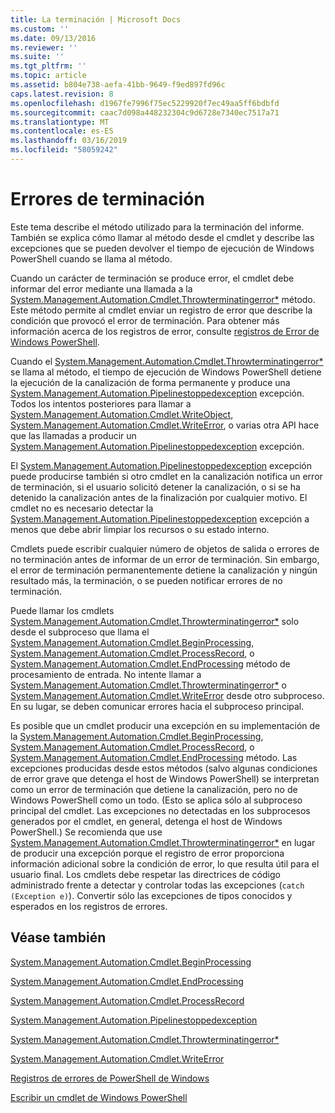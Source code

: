 ```yaml
---
title: La terminación | Microsoft Docs
ms.custom: ''
ms.date: 09/13/2016
ms.reviewer: ''
ms.suite: ''
ms.tgt_pltfrm: ''
ms.topic: article
ms.assetid: b804e738-aefa-41bb-9649-f9ed897fd96c
caps.latest.revision: 8
ms.openlocfilehash: d1967fe7996f75ec5229920f7ec49aa5ff6bdbfd
ms.sourcegitcommit: caac7d098a448232304c9d6728e7340ec7517a71
ms.translationtype: MT
ms.contentlocale: es-ES
ms.lasthandoff: 03/16/2019
ms.locfileid: "58059242"
---
```

# <a name="terminating-errors"></a>Errores de terminación

Este tema describe el método utilizado para la terminación del informe. También se explica cómo llamar al método desde el cmdlet y describe las excepciones que se pueden devolver el tiempo de ejecución de Windows PowerShell cuando se llama al método.

Cuando un carácter de terminación se produce error, el cmdlet debe informar del error mediante una llamada a la [System.Management.Automation.Cmdlet.Throwterminatingerror*](/dotnet/api/System.Management.Automation.Cmdlet.ThrowTerminatingError) método. Este método permite al cmdlet enviar un registro de error que describe la condición que provocó el error de terminación. Para obtener más información acerca de los registros de error, consulte [registros de Error de Windows PowerShell](./windows-powershell-error-records.md).

Cuando el [System.Management.Automation.Cmdlet.Throwterminatingerror*](/dotnet/api/System.Management.Automation.Cmdlet.ThrowTerminatingError) se llama al método, el tiempo de ejecución de Windows PowerShell detiene la ejecución de la canalización de forma permanente y produce una [ System.Management.Automation.Pipelinestoppedexception](/dotnet/api/System.Management.Automation.PipelineStoppedException) excepción. Todos los intentos posteriores para llamar a [System.Management.Automation.Cmdlet.WriteObject](/dotnet/api/System.Management.Automation.Cmdlet.WriteObject), [System.Management.Automation.Cmdlet.WriteError](/dotnet/api/System.Management.Automation.Cmdlet.WriteError), o varias otra API hace que las llamadas a producir un [ System.Management.Automation.Pipelinestoppedexception](/dotnet/api/System.Management.Automation.PipelineStoppedException) excepción.

El [System.Management.Automation.Pipelinestoppedexception](/dotnet/api/System.Management.Automation.PipelineStoppedException) excepción puede producirse también si otro cmdlet en la canalización notifica un error de terminación, si el usuario solicitó detener la canalización, o si se ha detenido la canalización antes de la finalización por cualquier motivo. El cmdlet no es necesario detectar la [System.Management.Automation.Pipelinestoppedexception](/dotnet/api/System.Management.Automation.PipelineStoppedException) excepción a menos que debe abrir limpiar los recursos o su estado interno.

Cmdlets puede escribir cualquier número de objetos de salida o errores de no terminación antes de informar de un error de terminación. Sin embargo, el error de terminación permanentemente detiene la canalización y ningún resultado más, la terminación, o se pueden notificar errores de no terminación.

Puede llamar los cmdlets [System.Management.Automation.Cmdlet.Throwterminatingerror*](/dotnet/api/System.Management.Automation.Cmdlet.ThrowTerminatingError) solo desde el subproceso que llama el [System.Management.Automation.Cmdlet.BeginProcessing](/dotnet/api/System.Management.Automation.Cmdlet.BeginProcessing), [ System.Management.Automation.Cmdlet.ProcessRecord](/dotnet/api/System.Management.Automation.Cmdlet.ProcessRecord), o [System.Management.Automation.Cmdlet.EndProcessing](/dotnet/api/System.Management.Automation.Cmdlet.EndProcessing) método de procesamiento de entrada. No intente llamar a [System.Management.Automation.Cmdlet.Throwterminatingerror*](/dotnet/api/System.Management.Automation.Cmdlet.ThrowTerminatingError) o [System.Management.Automation.Cmdlet.WriteError](/dotnet/api/System.Management.Automation.Cmdlet.WriteError) desde otro subproceso. En su lugar, se deben comunicar errores hacia el subproceso principal.

Es posible que un cmdlet producir una excepción en su implementación de la [System.Management.Automation.Cmdlet.BeginProcessing](/dotnet/api/System.Management.Automation.Cmdlet.BeginProcessing), [System.Management.Automation.Cmdlet.ProcessRecord](/dotnet/api/System.Management.Automation.Cmdlet.ProcessRecord), o [System.Management.Automation.Cmdlet.EndProcessing](/dotnet/api/System.Management.Automation.Cmdlet.EndProcessing) método. Las excepciones producidas desde estos métodos (salvo algunas condiciones de error grave que detenga el host de Windows PowerShell) se interpretan como un error de terminación que detiene la canalización, pero no de Windows PowerShell como un todo. (Esto se aplica sólo al subproceso principal del cmdlet. Las excepciones no detectadas en los subprocesos generados por el cmdlet, en general, detenga el host de Windows PowerShell.) Se recomienda que use [System.Management.Automation.Cmdlet.Throwterminatingerror*](/dotnet/api/System.Management.Automation.Cmdlet.ThrowTerminatingError) en lugar de producir una excepción porque el registro de error proporciona información adicional sobre la condición de error, lo que resulta útil para el usuario final. Los cmdlets debe respetar las directrices de código administrado frente a detectar y controlar todas las excepciones (`catch (Exception e)`). Convertir sólo las excepciones de tipos conocidos y esperados en los registros de errores.

## <a name="see-also"></a>Véase también

[System.Management.Automation.Cmdlet.BeginProcessing](/dotnet/api/System.Management.Automation.Cmdlet.BeginProcessing)

[System.Management.Automation.Cmdlet.EndProcessing](/dotnet/api/System.Management.Automation.Cmdlet.EndProcessing)

[System.Management.Automation.Cmdlet.ProcessRecord](/dotnet/api/System.Management.Automation.Cmdlet.ProcessRecord)

[System.Management.Automation.Pipelinestoppedexception](/dotnet/api/System.Management.Automation.PipelineStoppedException)

[System.Management.Automation.Cmdlet.Throwterminatingerror*](/dotnet/api/System.Management.Automation.Cmdlet.ThrowTerminatingError)

[System.Management.Automation.Cmdlet.WriteError](/dotnet/api/System.Management.Automation.Cmdlet.WriteError)

[Registros de errores de PowerShell de Windows](./windows-powershell-error-records.md)

[Escribir un cmdlet de Windows PowerShell](./writing-a-windows-powershell-cmdlet.md)
